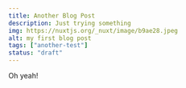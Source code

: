 ```yaml
---
title: Another Blog Post
description: Just trying something
img: https://nuxtjs.org/_nuxt/image/b9ae28.jpeg
alt: my first blog post
tags: ["another-test"]
status: "draft"
---
```


Oh yeah!
